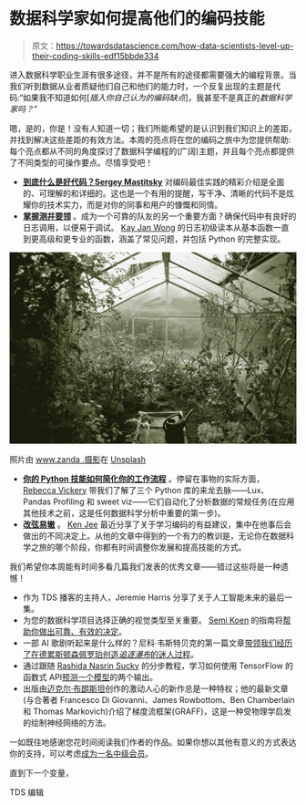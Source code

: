 # 数据科学家如何提高他们的编码技能

> 原文：<https://towardsdatascience.com/how-data-scientists-level-up-their-coding-skills-edf15bbde334>

进入数据科学职业生涯有很多途径，并不是所有的途径都需要强大的编程背景。当我们听到数据从业者质疑他们自己和他们的能力时，一个反复出现的主题是代码:“如果我不知道如何[*插入你自己认为的编码缺点*]，我甚至不是真正的*数据科学家吗？”*

嗯，是的，你是！没有人知道一切；我们所能希望的是认识到我们知识上的差距，并找到解决这些差距的有效方法。本周的亮点将在您的编码之旅中为您提供帮助:每个亮点都从不同的角度探讨了数据科学编程的(广阔)主题，并且每个亮点都提供了不同类型的可操作要点。尽情享受吧！

*   [**到底什么是好代码？Sergey Mastitsky**](/good-data-scientists-write-good-code-28352a826d1f) 对编码最佳实践的精彩介绍是全面的、可理解的和详细的。这也是一个有用的提醒，写干净、清晰的代码不是炫耀你的技术实力，而是对你的同事和用户的慷慨和同情。
*   [**掌握测井要领**](/basic-to-advanced-logging-with-python-in-10-minutes-631501339650) 。成为一个可靠的队友的另一个重要方面？确保代码中有良好的日志调用，以便易于调试。 [Kay Jan Wong](https://medium.com/u/fee8693930fb?source=post_page-----edf15bbde334--------------------------------) 的日志初级读本从基本函数一直到更高级和更专业的函数，涵盖了常见问题，并包括 Python 的完整实现。

![](img/bab88823fa2899f53951b1a53ad90bfa.png)

照片由 [www.zanda .摄影](https://unsplash.com/@zanda_photography?utm_source=medium&utm_medium=referral)在 [Unsplash](https://unsplash.com?utm_source=medium&utm_medium=referral)

*   [**你的 Python 技能如何简化你的工作流程**](/3-tools-for-fast-data-profiling-5bd4e962e482) 。停留在事物的实际方面， [Rebecca Vickery](https://medium.com/u/8b7aca3e5b1c?source=post_page-----edf15bbde334--------------------------------) 带我们了解了三个 Python 库的来龙去脉——Lux、Pandas Profiling 和 sweet viz——它们自动化了分析数据的常规任务(在应用其他技术之前，这是任何数据科学分析中重要的第一步)。
*   [**改弦易辙**](/how-i-would-learn-to-code-if-i-had-to-start-over-607428f14266) 。 [Ken Jee](https://medium.com/u/6ee1f7466557?source=post_page-----edf15bbde334--------------------------------) 最近分享了关于学习编码的有益建议，集中在他事后会做出的不同决定上。从他的文章中得到的一个有力的教训是，无论你在数据科学之旅的哪个阶段，你都有时间调整你发展和提高技能的方式。

我们希望你本周能有时间多看几篇我们发表的优秀文章——错过这些将是一种遗憾！

*   作为 TDS 播客的主持人，Jeremie Harris 分享了关于人工智能未来的最后一集。
*   为您的数据科学项目选择正确的视觉类型至关重要。 [Semi Koen](https://medium.com/u/aabf98f9b9a?source=post_page-----edf15bbde334--------------------------------) 的指南将[帮助你做出可靠、有效的决定](/how-to-choose-an-effective-visual-for-your-data-science-project-3e7c0a291a55)。
*   一部 AI 歌剧听起来是什么样的？尼科·韦斯特贝克的第一篇文章[带领我们经历了在德累斯顿森佩罗珀创造*追逐瀑布*的迷人过程](/lessons-learned-from-making-an-ai-opera-6b188c3094cf)。
*   通过跟随 [Rashida Nasrin Sucky](https://medium.com/u/8a36b941a136?source=post_page-----edf15bbde334--------------------------------) 的分步教程，学习如何使用 TensorFlow 的函数式 API[预测一个模型](/a-step-by-step-tutorial-to-develop-a-multi-output-model-in-tensorflow-ec9f13e5979c)的两个输出。
*   出版由[迈克尔·布朗斯坦](https://medium.com/u/7b1129ddd572?source=post_page-----edf15bbde334--------------------------------)创作的激动人心的新作总是一种特权；他的最新文章(与合著者 Francesco Di Giovanni、James Rowbottom、Ben Chamberlain 和 Thomas Markovich)介绍了梯度流框架(GRAFF)，这是一种受物理学启发的绘制神经网络的方法。

一如既往地感谢您花时间阅读我们作者的作品。如果你想以其他有意义的方式表达你的支持，可以考虑[成为一名中级会员](https://bit.ly/tds-membership)。

直到下一个变量，

TDS 编辑